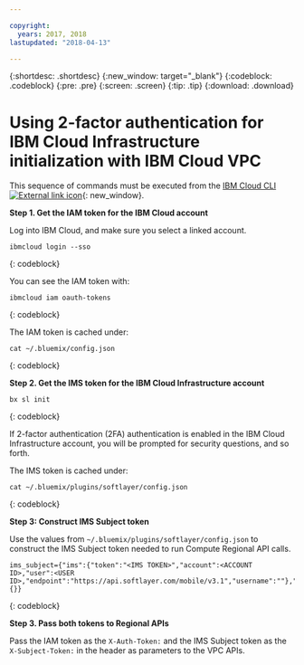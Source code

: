```yaml
---

copyright:
  years: 2017, 2018
lastupdated: "2018-04-13"

---
```


{:shortdesc: .shortdesc}
{:new_window: target="_blank"}
{:codeblock: .codeblock}
{:pre: .pre}
{:screen: .screen}
{:tip: .tip}
{:download: .download}

# Using 2-factor authentication for IBM Cloud Infrastructure initialization with IBM Cloud VPC

This sequence of commands must be executed from the [IBM Cloud CLI ![External link icon](../../icons/launch-glyph.svg "External link icon")](https://console.bluemix.net/docs/cli/reference/bluemix_cli/get_started.html#getting-started){: new_window}.

**Step 1. Get the IAM token for the IBM Cloud account**

Log into IBM Cloud, and make sure you select a linked account.

```
ibmcloud login --sso
```
{: codeblock}

You can see the IAM token with:

```
ibmcloud iam oauth-tokens
```
{: codeblock}

The IAM token is cached under:

```
cat ~/.bluemix/config.json
```
{: codeblock}

**Step 2. Get the IMS token for the IBM Cloud Infrastructure account**

```
bx sl init
```
{: codeblock}

If  2-factor authentication (2FA) authentication is enabled in the IBM Cloud Infrastructure account, you will be prompted for security questions, and so forth.

The IMS token is cached under:

```
cat ~/.bluemix/plugins/softlayer/config.json
```
{: codeblock}

**Step 3: Construct IMS Subject token**

Use the values from `~/.bluemix/plugins/softlayer/config.json` to construct the IMS Subject token needed to run Compute Regional API calls.

```
ims_subject={"ims":{"token":"<IMS TOKEN>","account":<ACCOUNT ID>,"user":<USER ID>,"endpoint":"https://api.softlayer.com/mobile/v3.1","username":""},"land":{}}
```
{: codeblock}

**Step 3. Pass both tokens to Regional APIs**

Pass the IAM token as the `X-Auth-Token:` and the IMS Subject token as the `X-Subject-Token:` in the header as parameters to the VPC APIs.
